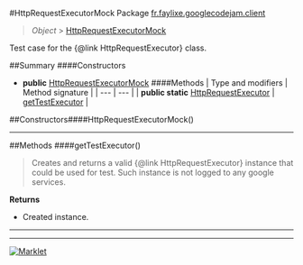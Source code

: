 #HttpRequestExecutorMock
Package [fr.faylixe.googlecodejam.client](README.md)<br>

> *Object* > [HttpRequestExecutorMock](HttpRequestExecutorMock.md)

Test case for the {@link HttpRequestExecutor} class.

##Summary
####Constructors
* **public** [HttpRequestExecutorMock](#httprequestexecutormock)
####Methods
| Type and modifiers | Method signature |
| --- | --- |
| **public static** [HttpRequestExecutor](executor/HttpRequestExecutor.md) | [getTestExecutor](#gettestexecutor) |

##Constructors####HttpRequestExecutorMock()
> 

---


##Methods
####getTestExecutor()
> Creates and returns a valid {@link HttpRequestExecutor}
 instance that could be used for test. Such instance is not
 logged to any google services.

**Returns**
* Created instance.

---

---

[![Marklet](https://img.shields.io/badge/Generated%20by-Marklet-green.svg)](https://github.com/Faylixe/marklet)